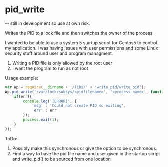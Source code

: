 pid_write
=========

-- still in development so use at own risk.

Writes the PID to a lock file and then switches the owner of the process

I wanted to be able to use a system 5 startup script for Centos5 to control my application. I was having issues with user permissions and 
some Linux security stuff around user and program managment.  

1. Writing a PID file is only allowed by the root user
2. I want the program to run as <user> not root

Usage example:
```javascript
var Wp = require(__dirname + '/libs/' + 'write_pid/write_pid');
Wp.pid_write('/var/lock/subsys/<pidfilename>', '<process_name>', function(err, pid){
    if(err){
        console.log('[ERROR]', {
            'msg' : 'Could not create PID so exiting', 
            'err' : err
        });
        process.exit(1);
    }
});
```

ToDo:

1. Possibly make this synchronous or give the option to be synchronous. 
2. Find a way to have the pid file name and user given in the startup script
    and write_pid() to be sourced from one location

